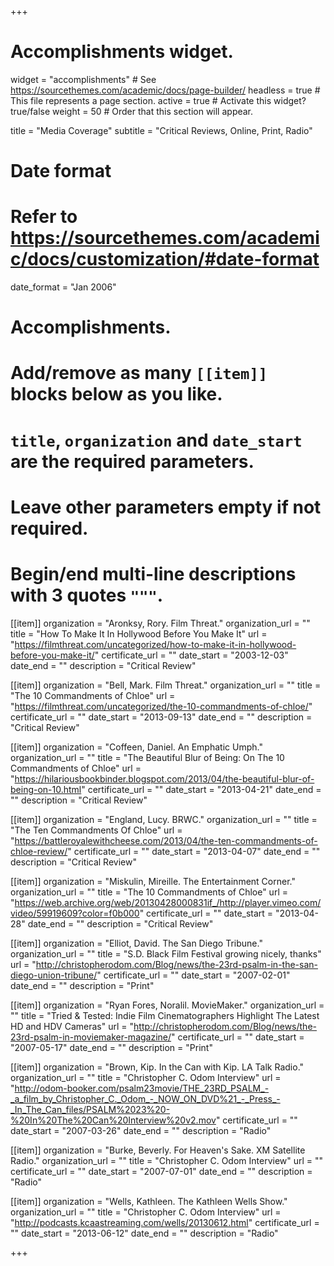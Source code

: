 +++
# Accomplishments widget.
widget = "accomplishments"  # See https://sourcethemes.com/academic/docs/page-builder/
headless = true  # This file represents a page section.
active = true  # Activate this widget? true/false
weight = 50  # Order that this section will appear.

title = "Media Coverage"
subtitle = "Critical Reviews, Online, Print, Radio"

# Date format
#   Refer to https://sourcethemes.com/academic/docs/customization/#date-format
date_format = "Jan 2006"

# Accomplishments.
#   Add/remove as many `[[item]]` blocks below as you like.
#   `title`, `organization` and `date_start` are the required parameters.
#   Leave other parameters empty if not required.
#   Begin/end multi-line descriptions with 3 quotes `"""`.

[[item]]
  organization = "Aronksy, Rory. Film Threat."
  organization_url = ""
  title = "How To Make It In Hollywood Before You Make It"
  url = "https://filmthreat.com/uncategorized/how-to-make-it-in-hollywood-before-you-make-it/"
  certificate_url = ""
  date_start = "2003-12-03"
  date_end = ""
  description = "Critical Review"

[[item]]
  organization = "Bell, Mark. Film Threat."
  organization_url = ""
  title = "The 10 Commandments of Chloe"
  url = "https://filmthreat.com/uncategorized/the-10-commandments-of-chloe/"
  certificate_url = ""
  date_start = "2013-09-13"
  date_end = ""
  description = "Critical Review"

[[item]]
  organization = "Coffeen, Daniel. An Emphatic Umph."
  organization_url = ""
  title = "The Beautiful Blur of Being: On The 10 Commandments of Chloe"
  url = "https://hilariousbookbinder.blogspot.com/2013/04/the-beautiful-blur-of-being-on-10.html"
  certificate_url = ""
  date_start = "2013-04-21"
  date_end = ""
  description = "Critical Review"

[[item]]
  organization = "England, Lucy. BRWC."
  organization_url = ""
  title = "The Ten Commandments Of Chloe"
  url = "https://battleroyalewithcheese.com/2013/04/the-ten-commandments-of-chloe-review/"
  certificate_url = ""
  date_start = "2013-04-07"
  date_end = ""
  description = "Critical Review"

[[item]]
  organization = "Miskulin, Mireille. The Entertainment Corner."
  organization_url = ""
  title = "The 10 Commandments of Chloe"
  url = "https://web.archive.org/web/20130428000831if_/http://player.vimeo.com/video/59919609?color=f0b000"
  certificate_url = ""
  date_start = "2013-04-28"
  date_end = ""
  description = "Critical Review"

[[item]]
  organization = "Elliot, David. The San Diego Tribune."
  organization_url = ""
  title = "S.D. Black Film Festival growing nicely, thanks"
  url = "http://christopherodom.com/Blog/news/the-23rd-psalm-in-the-san-diego-union-tribune/"
  certificate_url = ""
  date_start = "2007-02-01"
  date_end = ""
  description = "Print"

[[item]]
  organization = "Ryan Fores, Noralil. MovieMaker."
  organization_url = ""
  title = "Tried & Tested: Indie Film Cinematographers Highlight The Latest HD and HDV Cameras"
  url = "http://christopherodom.com/Blog/news/the-23rd-psalm-in-moviemaker-magazine/"
  certificate_url = ""
  date_start = "2007-05-17"
  date_end = ""
  description = "Print"

[[item]]
  organization = "Brown, Kip. In the Can with Kip. LA Talk Radio."
  organization_url = ""
  title = "Christopher C. Odom Interview"
  url = "http://odom-booker.com/psalm23movie/THE_23RD_PSALM_-_a_film_by_Christopher_C._Odom_-_NOW_ON_DVD%21_-_Press_-_In_The_Can_files/PSALM%2023%20-%20In%20The%20Can%20Interview%20v2.mov"
  certificate_url = ""
  date_start = "2007-03-26"
  date_end = ""
  description = "Radio"

[[item]]
  organization = "Burke, Beverly. For Heaven's Sake. XM Satellite Radio."
  organization_url = ""
  title = "Christopher C. Odom Interview"
  url = ""
  certificate_url = ""
  date_start = "2007-07-01"
  date_end = ""
  description = "Radio"

[[item]]
  organization = "Wells, Kathleen. The Kathleen Wells Show."
  organization_url = ""
  title = "Christopher C. Odom Interview"
  url = "http://podcasts.kcaastreaming.com/wells/20130612.html"
  certificate_url = ""
  date_start = "2013-06-12"
  date_end = ""
  description = "Radio"

+++
